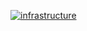 [![infrastructure](https://github.com/se-trofimov/AntiSpamTelegramBot/actions/workflows/infrastructure.yaml/badge.svg)](https://github.com/se-trofimov/AntiSpamTelegramBot/actions/workflows/infrastructure.yaml)

